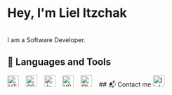 # Hey, I'm Liel Itzchak
<br> I am a Software Developer.
## 🔨 Languages and Tools
<div align="left">
    <img alt="HTML5" width="26px" src="https://raw.github.com/LielAmar/Portfolio/master/public/svgs/html5.svg" />&nbsp;&nbsp;&nbsp;
  <img alt="CSS3" width="26px" src="https://raw.github.com/LielAmar/Portfolio/master/public/svgs/css3.svg" />&nbsp;&nbsp;&nbsp;
    <img alt="JavaScript" width="26px" src="https://raw.github.com/LielAmar/Portfolio/master/public/svgs/javascript.svg" />&nbsp;&nbsp;&nbsp;
  <img alt="VSCode"     width="26px" src="https://raw.github.com/LielAmar/Portfolio/master/public/svgs/vscode.svg" />&nbsp;&nbsp;&nbsp;
<img alt="GIT"        width="26px" src="https://raw.github.com/LielAmar/Portfolio/master/public/svgs/git.svg" />&nbsp;&nbsp;&nbsp;
## 📬 Contact me
<a href="https://www.linkedin.com/in/lielitzchak/">   <img alt="linkedin" width="26px" src="https://raw.github.com/LielAmar/Portfolio/master/public/svgs/linkedin_colored.svg"/></a>


